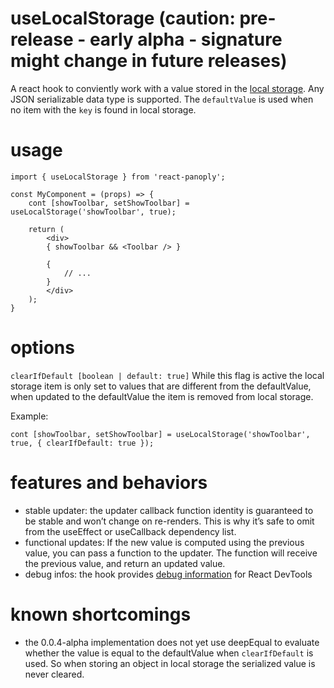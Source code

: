 # useLocalStorage (caution: pre-release - early alpha - signature might change in future releases)
A react hook to conviently work with a value stored in the [local storage](https://developer.mozilla.org/en-US/docs/Web/API/Window/localStorage).
Any JSON serializable data type is supported.
The `defaultValue` is used when no item with the `key` is found in local storage.

# usage
```
import { useLocalStorage } from 'react-panoply';

const MyComponent = (props) => {
    cont [showToolbar, setShowToolbar] = useLocalStorage('showToolbar', true);

    return (
        <div>
        { showToolbar && <Toolbar /> }

        {
            // ...
        }
        </div>
    );
}

```

# options
`clearIfDefault [boolean | default: true]` While this flag is active the local storage item is only set to values that are different from the defaultValue, when updated to the defaultValue the item is removed from local storage.

Example:
```
cont [showToolbar, setShowToolbar] = useLocalStorage('showToolbar', true, { clearIfDefault: true });

```

# features and behaviors
- stable updater: the updater callback function identity is guaranteed to be stable and won’t change on re-renders. This is why it’s safe to omit from the useEffect or useCallback dependency list.
- functional updates: If the new value is computed using the previous value, you can pass a function to the updater. The function will receive the previous value, and return an updated value.
- debug infos: the hook provides [debug information](https://reactjs.org/docs/hooks-reference.html#usedebugvalue) for React DevTools

# known shortcomings
- the 0.0.4-alpha implementation does not yet use deepEqual to evaluate whether the value is equal to the defaultValue when `clearIfDefault` is used. So when storing an object in local storage the serialized value is never cleared.
